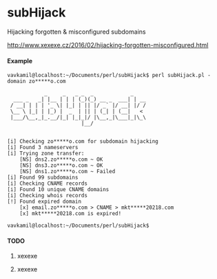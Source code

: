# subHijack
Hijacking forgotten &amp; misconfigured subdomains

http://www.xexexe.cz/2016/02/hijacking-forgotten-misconfigured.html

#### Example

```
vavkamil@localhost:~/Documents/perl/subHijack$ perl subHijack.pl -domain zo*****o.com

            _     _   _ _  _            _     
  ___ _   _| |__ | | | (_)(_) __ _  ___| | __ 
 / __| | | | '_ \| |_| | || |/ _` |/ __| |/ / 
 \__ \ |_| | |_) |  _  | || | (_| | (__|   <  
 |___/\__,_|_.__/|_| |_|_|/ |\__,_|\___|_|\_\ 
                        |__/                  


[i] Checking zo*****o.com for subdomain hijacking
[i] Found 3 nameservers
[i] Trying zone transfer:
	[NS] dns2.zo*****o.com ~ OK
	[NS] dns3.zo*****o.com ~ OK
	[NS] dns1.zo*****o.com ~ Failed
[i] Found 99 subdomains
[i] Checking CNAME records
[i] Found 10 unique CNAME domains
[i] Checking whois records
[!] Found expired domain
	[x] email.zo*****o.com > CNAME > mkt*****20218.com
	[x] mkt*****20218.com is expired!

vavkamil@localhost:~/Documents/perl/subHijack$ 
```

#### TODO

1) xexexe

2) xexexe